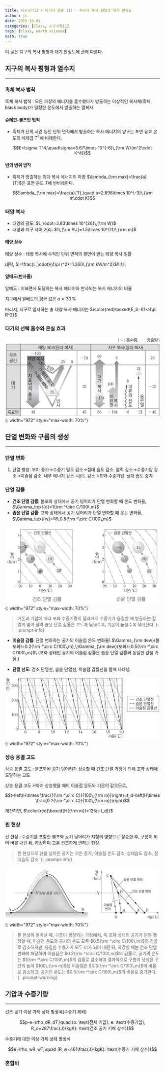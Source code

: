 ```yaml
---
title: 지구과학II > 대기의 운동 (1) - 지구의 복사 평형과 대기 안정도
author: js
date: 2022-10-01
categories: [Class, 지구과학II]
tags: [class, earth science]
math: true
---
```


이 글은 지구의 복사 평형과 대기 안정도에 관해 다룬다.

## 지구의 복사 평형과 열수지
---
### 흑체 복사 법칙
흑체 복사 법칙
: 모든 파장의 에너지를 흡수했다가 방출하는 이상적인 복사체(흑체, black body)가 일정한 온도에서 방출하는 열복사

#### 슈테판-볼츠만 법칙
- 흑체가 단위 시간 동안 단위 면적에서 방출하는 복사 에너지의 양 $E$는 표면 유효 온도의 네제곱 $T^4$에 비례한다.

$$E=\sigma T^4,\quad\sigma=5.67\times 10^{-8}\,{\rm W/(m^2\cdot K^4)}$$

#### 빈의 변위 법칙
- 흑체가 방출하는 최대 복사 에너지의 파장 $\lambda_{\rm max}=\frac{a}{T}$은 표면 온도 $T$에 반비례한다.

$$\lambda_{\rm max}=\frac{a}{T},\quad a=2.898\times 10^{-3}\,{\rm m\cdot K}$$

### 태양 복사
- 태양의 광도: $L_\odot=3.83\times 10^{26}\,{\rm W}$
- 태양과 지구 사이 거리: $1\,{\rm AU}=1.5\times 10^{11}\,{\rm m}$

#### 태양 상수
태양 상수
: 태양 복사에 수직인 단위 면적의 평면이 받는 태양 복사 일률

대략, $I=\frac{L_\odot}{4\pi r^2}=1.360\,{\rm kW/m^2}$이다.

#### 알베도(반사율)
알베도
: 지표면에 도달하는 복사 에너지와 반사되는 복사 에너지의 비율

지구에서 알베도의 평균 값은 $a\approx 30\,\%$

따라서, 지구로 입사하는 총 태양 복사 에너지는 $\color{red}\boxed{E_S=I(1-a)\pi R^2}$

### 대기의 선택 흡수와 온실 효과

![지구의 열수지](/assets/img/지구의-열수지.png){: width="972" style="max-width: 70%"}

## 단열 변화와 구름의 생성
---
### 단열 변화
1. 단열 팽창: 부피 증가&rarr;수증기 밀도 감소&rarr;절대 습도 감소. 압력 감소&rarr;수증기압 감소&rarr;이슬점 감소. 내부 에너지 감소&rarr;온도 감소&rarr;포화 수증기압. 상대 습도 증가.
### 단열 감률
- **건조 단열 감률**: 불포화 상태에서 공기 덩어리가 단열 변화할 때 온도 변화율, $\Gamma_\text{d}=1{\rm ^\circ C/100\,m}$
- **습윤 단열 감률**: 포화 상태에서 공기 덩어리가 단열 변화할 때 온도 변화율, $\Gamma_\text{w}=약\;0.5{\rm ^\circ C/100\,m}$

![단열 감률](/assets/img/단열-감률.png){: width="972" style="max-width: 70%"}

> 기온과 기압에 따라 포화 수증기량이 달라져서 수증기가 응결할 때 방출하는 잠열의 양이 달라 습윤 단열 감률은 고도가 낮을수록, 기온이 높을수록 작아진다.
{: .prompt-info}

- **이슬점 감률**: 단열 변화하는 공기의 이슬점 온도 변화율\\
$\Gamma_{\rm dew}(불포화)=0.2{\rm ^\circ C/100\,m},\;\Gamma_{\rm dew}(포화)=0.5{\rm ^\circ C/100\,m}$\\
(포화 상태인 공기의 이슬점 감률은 습윤 단열 감률과 동일한 값을 가짐.)

- **단열 선도**: 건조 단열선, 습윤 단열선, 이슬점 감률선을 함께 나타냄.

![단열 선도](/assets/img/단열-선도.png){: width="972" style="max-width: 70%"}

### 상승 응결 고도
상승 응결 고도
: 불포화된 공기 덩어리가 상승할 때 건조 단열 과정에 의해 포화 상태에 도달하는 고도

상승 응결 고도 $H$까지 상승했을 때의 이슬점 온도와 기온이 같으므로,

$$t-\left(H\times \frac{1{\rm ^\circ C}}{100\,{\rm m}}\right)=t_d-\left(H\times \frac{0.2{\rm ^\circ C}}{100\,{\rm m}}\right)$$

계산하면, $\color{red}\boxed{H({\rm m})=125(t-t_d)}$

### 푄 현상
푄 현상
: 수증기를 포함한 불포화 공기 덩어리가 지형의 영향으로 상승한 후, 구름이 되어 비를 내린 뒤, 하강하며 고온 건조하게 변하는 현상.

> 푄 현상으로 산을 넘어온 공기는 기온 증가, 이슬점 온도 감소, 상대습도 감소, 절대습도 감소.
{: .prompt-info}

![푄 현상](/assets/img/푄-현상.png){: width="972" style="max-width: 70%"}

> 푄 현상이 일어날 때, 구름이 생성되는 과정에서, 즉 포화 상태의 공기가 단열 팽창할 때, 이슬점 온도와 공기의 온도 모두 $0.5{\rm ^\circ C/100\,m}$의 감률로 감소하지만, 응결한 수증기가 모두 비가 되어 내린 뒤, 하강할 때는 건조 단열 변화에 해당하여 이슬점은 $0.2{\rm ^\circ C/100\,m}$의 감률로, 공기의 온도는 $1{\rm ^\circ C/100\,m}$의 감률로 감소하여 결과적으로 구름이 생성된 구간의 높이 $100\,{\rm m}$당 이슬점은 $0.3{\rm ^\circ C/100\,m}$의 비율로 감소하고, 공기의 온도는 $0.5{\rm ^\circ C/100\,m}$의 비율로 증가한다.
{: .prompt-warning}

## 기압과 수증기량
---
건조 공기 이상 기체 상태 방정식(수증기 제외)

$$p-e=\rho_dR_dT,\quad (p: \text{전체 기압}, e: \text{수증기압}, R_d=287\frac{J}{kgK}: \text{건조 공기 기체 상수})$$

수증기에 대한 이상 기체 상태 방정식

$$e=\rho_wR_wT,\quad (R_w=461\frac{J}{kgK}: \text{수증기 기체 상수})$$

### 혼합비